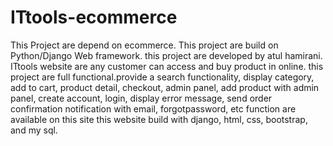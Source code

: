 # ITtools-ecommerce
This Project are depend on ecommerce. This project are build on Python/Django Web framework. this project are developed by atul hamirani.
ITtools website are any customer can access and buy product in online.
this project are full functional.provide a search functionality, display category, add to cart, product detail, checkout, admin panel,
add product with admin panel, create account, login, display error message, send order confirmation notification with email,
forgotpassword, etc function are available on this site
this website build with django, html, css, bootstrap, and my sql. 
